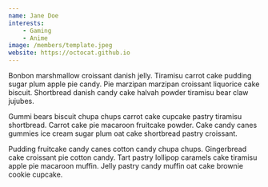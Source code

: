 ```yaml
---
name: Jane Doe
interests: 
    - Gaming
    - Anime
image: /members/template.jpeg
website: https://octocat.github.io
---
```


Bonbon marshmallow croissant danish jelly. Tiramisu carrot cake pudding sugar plum apple pie candy. Pie marzipan marzipan croissant liquorice cake biscuit. Shortbread danish candy cake halvah powder tiramisu bear claw jujubes.

Gummi bears biscuit chupa chups carrot cake cupcake pastry tiramisu shortbread. Carrot cake pie macaroon fruitcake powder. Cake candy canes gummies ice cream sugar plum oat cake shortbread pastry croissant.

Pudding fruitcake candy canes cotton candy chupa chups. Gingerbread cake croissant pie cotton candy. Tart pastry lollipop caramels cake tiramisu apple pie macaroon muffin. Jelly pastry candy muffin oat cake brownie cookie cupcake.
